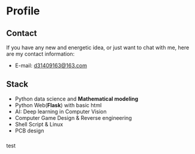 <!--### Hi there 👋

<!--
**SamuraiBUPT/SamuraiBUPT** is a ✨ _special_ ✨ repository because its `README.md` (this file) appears on your GitHub profile.

Here are some ideas to get you started:

- 🔭 I’m currently working on ...
- 🌱 I’m currently learning ...
- 👯 I’m looking to collaborate on ...
- 🤔 I’m looking for help with ...
- 💬 Ask me about ...
- 📫 How to reach me: ...
- 😄 Pronouns: ...
- ⚡ Fun fact: ...
-->
# Profile
## Contact
If you have any new and energetic idea, or just want to chat with me, here are my contact information:
- E-mail: d31409163@163.com
## Stack
- Python data science and **Mathematical modeling**
- Python Web(**Flask**) with basic html
- AI: Deep learning in Computer Vision
- Computer Game Design & Reverse engineering
- Shell Script & Linux
- PCB design
###
test

